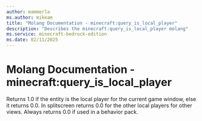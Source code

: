 ```yaml
---
author: mammerla
ms.author: mikeam
title: "Molang Documentation - minecraft:query_is_local_player"
description: "Describes the minecraft:query_is_local_player molang"
ms.service: minecraft-bedrock-edition
ms.date: 02/11/2025 
---
```


# Molang Documentation - minecraft:query_is_local_player

Returns 1.0 if the entity is the local player for the current game window, else it returns 0.0. In splitscreen returns 0.0 for the other local players for other views. Always returns 0.0 if used in a behavior pack.
